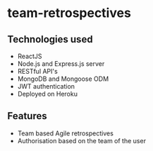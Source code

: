 # team-retrospectives


## Technologies used
* ReactJS
* Node.js and Express.js server
* RESTful API's
* MongoDB and Mongoose ODM
* JWT authentication
* Deployed on Heroku

## Features
* Team based Agile retrospectives
* Authorisation based on the team of the user

